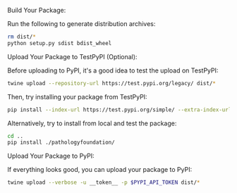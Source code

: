 Build Your Package:

Run the following to generate distribution archives:

```bash
rm dist/*
python setup.py sdist bdist_wheel
```

Upload Your Package to TestPyPI (Optional):

Before uploading to PyPI, it's a good idea to test the upload on TestPyPI:

```bash
twine upload --repository-url https://test.pypi.org/legacy/ dist/*
```

Then, try installing your package from TestPyPI:
```bash
pip install --index-url https://test.pypi.org/simple/ --extra-index-url https://pypi.org/simple/ pathologyfoundation
```


Alternatively, try to install from local and test the package:

```bash
cd ..
pip install ./pathologyfoundation/
```

Upload Your Package to PyPI:

If everything looks good, you can upload your package to PyPI:


```bash
twine upload --verbose -u __token__ -p $PYPI_API_TOKEN dist/* 
```
